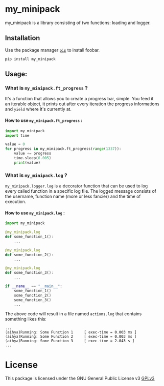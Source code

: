 # my_minipack

my_minipack is a library consisting of two functions: loading and logger.

## Installation

Use the package manager [`pip`](https://pip.pypa.io/en/stable) to install foobar.

`pip install my_minipack`


## Usage:

### What is `my_minipack.ft_progress` ?

It's a function that allows you to create a progress bar, simple.
You feed it an iterable object, it prints out after every iteration the progress informations and `yield` where it's 
currently at.

#### How to use `my_minipack.ft_progress` :

```python
import my_minipack
import time

value = 0
for progress in my_minipack.ft_progress(range(1337)):
    value += progress
    time.sleep(0.005)
    print(value)
```

### What is `my_minipack.log` ?
`my_minipack.logger.log` is a decorator function that can be used to log every called function in a specific log file.
The logged message consists of the username, function name (more or less fancier) and the time of execution.

#### How to use `my_minipack.log` :

```python
import my_minipack

@my_minipack.log
def some_function_1():
    ...

@my_minipack.log
def some_function_2():
    ...

@my_minipack.log
def some_function_3():
    ...

if __name__ == "__main__":
    some_function_1()
    some_function_2()
    some_function_3()
    ...
```

The above code will result in a file named `actions.log` that contains something likes this:

```
...
(aihya)Running: Some Function 1     [ exec-time = 0.003 ms ]
(aihya)Running: Some Function 2     [ exec-time = 0.003 ms ]
(aihya)Running: Some Function 3     [ exec-time = 2.043 s ]
...
```

# License

This package is licensed under the GNU General Public License v3 [GPLv3](https://choosealicense.com/licenses/gpl-3.0/)